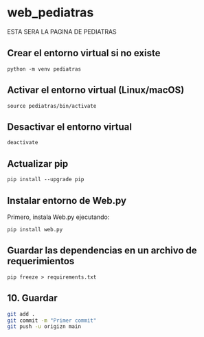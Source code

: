 # web_pediatras
ESTA SERA LA PAGINA DE PEDIATRAS

## Crear el entorno virtual si no existe
````
python -m venv pediatras
````

## Activar el entorno virtual (Linux/macOS)
````
source pediatras/bin/activate
````

## Desactivar el entorno virtual
```shell
deactivate
```

## Actualizar pip
```shell
pip install --upgrade pip
```

## Instalar entorno de Web.py
Primero, instala Web.py ejecutando:
```shell
pip install web.py
```

## Guardar las dependencias en un archivo de requerimientos
```shell
pip freeze > requirements.txt
```
## 10. Guardar

```bash
git add .
git commit -m "Primer commit"
git push -u origizn main
```